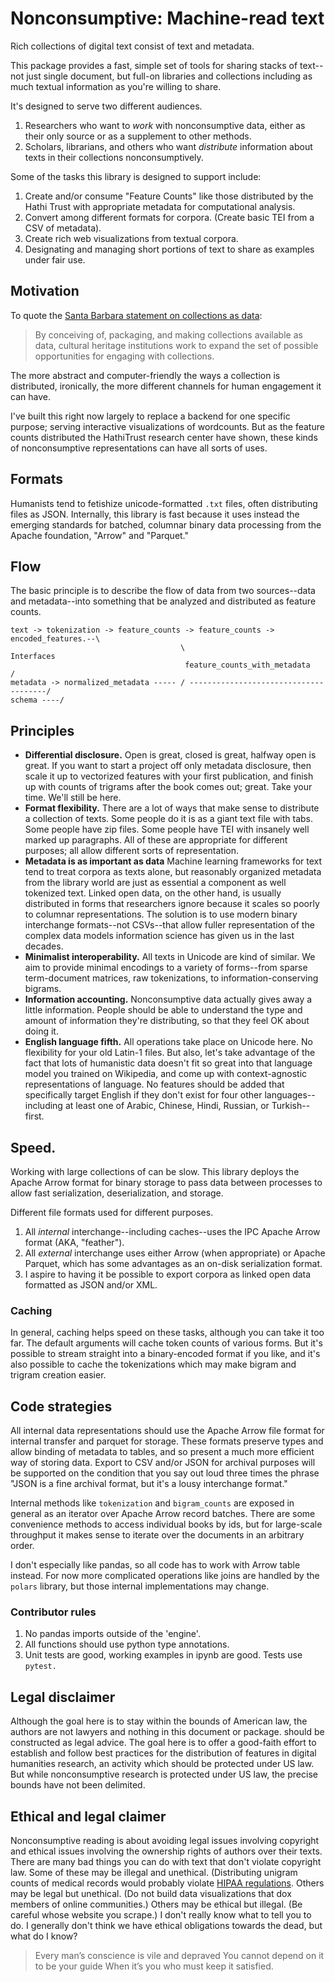 # Nonconsumptive: Machine-read text

Rich collections of digital text consist of text and metadata.

This package provides a fast, simple set of tools for sharing stacks of text--
not just single document, but full-on libraries and collections including
as much textual information as you're willing to share.

It's designed to serve two different audiences.

1. Researchers who want to *work* with nonconsumptive data, either as their
   only source or as a supplement to other methods.
2. Scholars, librarians, and others who want *distribute* information about texts
   in their collections nonconsumptively.

Some of the tasks this library is designed to support include:

1. Create and/or consume "Feature Counts" like those distributed by the
   Hathi Trust with appropriate metadata for computational analysis.
2. Convert among different formats for corpora. (Create basic TEI from a
   CSV of metadata).
3. Create rich web visualizations from textual corpora.
4. Designating and managing short portions of text to share as examples
   under fair use.

## Motivation

To quote the [Santa Barbara statement on collections as data](https://collectionsasdata.github.io/statement/):
> By conceiving of, packaging, and making collections available as data,
 cultural heritage institutions work to expand the set of possible opportunities for engaging with collections.

The more abstract and computer-friendly the ways a collection is distributed,
ironically, the more different channels for human engagement it can have.

I've built this right now largely to replace a backend for one specific purpose;
serving interactive visualizations of wordcounts. But as the feature counts
distributed the HathiTrust research center have shown, these kinds of nonconsumptive
representations can have all sorts of uses.

## Formats

Humanists tend to fetishize unicode-formatted `.txt` files, often distributing
files as JSON. Internally, this library is fast because it uses instead the
emerging standards for batched, columnar binary data processing from the Apache
foundation, "Arrow" and "Parquet."

## Flow

The basic principle is to describe the flow of data from two sources--data and metadata--into
something that be analyzed and distributed as feature counts.

```
text -> tokenization -> feature_counts -> feature_counts -> encoded_features.--\
                                      \                                         Interfaces
                                       feature_counts_with_metadata            /
metadata -> normalized_metadata ----- / --------------------------------------/
schema ----/
```

## Principles

* **Differential disclosure.** Open is great, closed is great, halfway open is great. If you want to start a project off only metadata disclosure, then scale it up to vectorized features
with your first publication, and finish up with counts of trigrams after the book
comes out; great. Take your time. We'll still be here.
* **Format flexibility.** There are a lot of ways that make sense to distribute a collection of texts. Some people do it is
as a giant text file with tabs. Some people have zip files. Some people
have TEI with insanely well marked up paragraphs. All of these are appropriate
for different purposes; all allow different sorts of representation.
* **Metadata is as important as data** Machine learning frameworks for text
tend to treat corpora as texts alone, but reasonably organized metadata from
the library world are just as essential a component as well tokenized text.
Linked open data, on the other hand, is usually distributed in forms that
researchers ignore because it scales so poorly to columnar representations. The
solution is to use modern binary interchange formats--not CSVs--that allow
fuller representation of the complex data models information science has
given us in the last decades.
* **Minimalist interoperability.** All texts in Unicode are kind of similar. We aim to provide minimal encodings to a variety of forms--from sparse term-document matrices, raw tokenizations,
to information-conserving bigrams.
* **Information accounting.** Nonconsumptive data actually gives away a little information. People should be able to understand the type and amount of information they're distributing, so that they feel OK about doing it.
* **English language fifth.** All operations take place on Unicode here. No
flexibility for your old Latin-1 files. But also, let's take advantage of
the fact that lots of humanistic data doesn't fit so great into that
language model you trained on Wikipedia, and come up with context-agnostic
representations of language. No features should be added that specifically
target English if they don't exist for four other languages--including at least
one of Arabic, Chinese, Hindi, Russian, or Turkish--first.

## Speed.

Working with large collections of can be slow.
This library deploys the Apache Arrow format for binary storage to pass data
between processes to allow fast serialization, deserialization, and storage.

Different file formats used for different purposes.

1. All *internal* interchange--including caches--uses the IPC Apache Arrow
   format (AKA, "feather").
2. All *external* interchange uses either Arrow (when appropriate) or Apache
   Parquet, which has some advantages as an on-disk serialization format.
3. I aspire to having it be possible to export corpora as linked open data
   formatted as JSON and/or XML.

### Caching

In general, caching helps speed on these tasks, although you can take it too far.
The default arguments will cache token counts of various forms. But it's
possible to stream straight into a binary-encoded format if you like, and
it's also possible to cache the tokenizations which may make bigram and trigram
creation easier.

## Code strategies

All internal data representations should use the Apache Arrow file format
for internal transfer and parquet for storage.
These formats preserve types and allow binding of metadata to tables, and so present a much more efficient way of storing data. Export to CSV and/or JSON for archival purposes will be supported on the condition that you say out loud three times the phrase "JSON is a fine archival format, but it's a lousy interchange format."

Internal methods like `tokenization` and `bigram_counts` are exposed in general
as an iterator over Apache Arrow record batches. There are some convenience
methods to access individual books by ids, but for large-scale throughput it
makes sense to iterate over the documents in an arbitrary order.

I don't especially like pandas, so all code has to work with Arrow table instead.
For now more complicated operations like joins are handled by the `polars`
library, but those internal implementations may change.

### Contributor rules

1. No pandas imports outside of the 'engine'.
2. All functions should use python type annotations.
3. Unit tests are good, working examples in ipynb are good. Tests use `pytest.`

## Legal disclaimer

Although the goal here is to stay within the bounds of American law, the authors
are not lawyers and nothing in this document or package.
should be constructed as legal advice. The goal here is to offer a good-faith
effort to establish and follow best practices for the distribution of
features in digital humanities research, an activity which should be protected
under US law. But while nonconsumptive research is protected under US law,
the precise bounds have not been delimited.

## Ethical and legal claimer

Nonconsumptive reading is about avoiding legal issues involving copyright and
ethical issues involving the ownership rights of authors over their texts.
There are many bad things you can do with text that don't violate copyright law.
Some of these may be illegal and unethical. (Distributing unigram counts of
medical records would probably violate
[HIPAA regulations](https://www.hhs.gov/hipaa/index.html).
Others may be legal but unethical. (Do not build data visualizations that dox
members of online communities.) Others may be ethical but illegal.
(Be careful whose website you scrape.) I don't really know what to tell you
to do. I generally don't think we have ethical obligations towards the dead,
but what do I know?

> Every man’s conscience is vile and depraved
> You cannot depend on it to be your guide
> When it’s you who must keep it satisfied.
